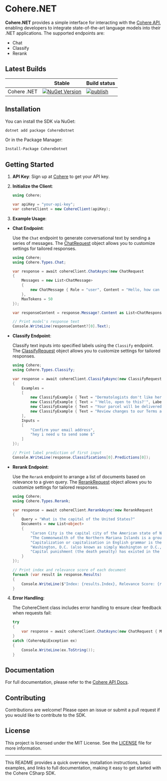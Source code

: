 # Cohere.NET

**Cohere.NET** provides a simple interface for interacting with the [Cohere API](https://cohere.com), enabling developers to integrate state-of-the-art language models into their .NET applications. The supported endpoints are:

- Chat
- Classify
- Rerank

## Latest Builds

|                  | Stable                                                                                                                        | Build status                                                                                                                                                                                                                     |
|------------------|-------------------------------------------------------------------------------------------------------------------------------|----------------------------------------------------------------------------------------------------------------------------------------------------------------------------------------------------------------------------------|
| Cohere .NET      | [![NuGet Version](https://img.shields.io/nuget/v/Cohere.NET.svg?logo=nuget)](https://www.nuget.org/packages/Cohere.NET)       | [![publish](https://github.com/apption-oscode/cohere-dotnet/actions/workflows/main.yml/badge.svg)](https://github.com/apption-oscode/cohere-dotnet/actions/workflows/main.yml)                                                   |

## Installation

You can install the SDK via NuGet:

```bash
dotnet add package CohereDotnet
```

Or in the Package Manager:

```bash
Install-Package CohereDotnet
```

## Getting Started

1. **API Key**: Sign up at [Cohere](https://cohere.com) to get your API key.

2. **Initialize the Client**:

    ```csharp
    using Cohere;

    var apiKey = "your-api-key";
    var cohereClient = new CohereClient(apiKey);
    ```

3. **Example Usage**:

- **Chat Endpoint**:

    Use the ```Chat``` endpoint to generate conversational text by sending a series of messages. The [ChatRequest](./Cohere/Types/Chat/ChatRequest.cs) object allows you to customize settings for tailored responses.

    ```csharp
    using Cohere;
    using Cohere.Types.Chat;

    var response = await cohereClient.ChatAsync(new ChatRequest
    {
        Messages = new List<ChatMessage>
        {
            new ChatMessage { Role = "user", Content = "Hello, how can I get started with Cohere?" }
        },
        MaxTokens = 50
    });

    var responseContent = response.Message?.Content as List<ChatResponseMessageText>;

    // Print model's response text
    Console.WriteLine(responseContent?[0].Text);
    ```

- **Classify Endpoint**:

    Classify text inputs into specified labels using the ```Classify``` endpoint. The [ClassifyRequest](./Cohere/Types/Classify/ClassifyRequest.cs) object allows you to customize settings for tailored responses.

    ```csharp
    using Cohere;
    using Cohere.Types.Classify;

    var response = await cohereClient.ClassifyAsync(new ClassifyRequest
    {
        Examples =
        [
            new ClassifyExample { Text = "Dermatologists don't like her!", Label = "Spam" },
            new ClassifyExample { Text = "'Hello, open to this?'", Label = "Spam" },
            new ClassifyExample { Text = "Your parcel will be delivered today", Label = "Not spam" },
            new ClassifyExample { Text = "Review changes to our Terms and Conditions", Label = "Not spam" },
        ],
        Inputs =
        [
            "Confirm your email address",
            "hey i need u to send some $"
        ]
    });

    // Print label prediction of first input
    Console.WriteLine(response.Classifications[0].Predictions[0]);
    ```

- **Rerank Endpoint**:

    Use the ```Rerank``` endpoint to arrange a list of documents based on relevance to a given query. The [RerankRequest](./Cohere/Types/Rerank/RerankRequest.cs) object allows you to customize settings for tailored responses.

    ```csharp
    using Cohere;
    using Cohere.Types.Rerank;

    var response = await cohereClient.RerankAsync(new RerankRequest
    {
        Query = "What is the capital of the United States?"
        Documents = new List<object>
        {
            "Carson City is the capital city of the American state of Nevada.",
            "The Commonwealth of the Northern Mariana Islands is a group of islands in the Pacific Ocean. Its capital is Saipan.",
            "Capitalization or capitalisation in English grammar is the use of a capital letter at the start of a word. English usage varies from capitalization in other languages.",
            "Washington, D.C. (also known as simply Washington or D.C., and officially as the District of Columbia) is the capital of the United States. It is a federal district.",
            "Capital punishment (the death penalty) has existed in the United States since beforethe United States was a country. As of 2017, capital punishment is legal in 30 of the 50 states.",
        }
    });

    // Print index and relevance score of each document
    foreach (var result in response.Results)
    {
        Console.WriteLine($"Index: {results.Index}, Relevance Score: {result.RelevanceScore}");
    }
    ```

4. **Error Handling**:

    The CohereClient class includes error handling to ensure clear feedback when requests fail:

    ```csharp
    try
    {
        var response = await cohereClient.ChatAsync(new ChatRequest { Messages = null });
    }
    catch (CohereApiException ex)
    {
        Console.WriteLine(ex.ToString());
    }
    ```

## Documentation

For full documentation, please refer to the [Cohere API Docs](https://docs.cohere.com/).

## Contributing

Contributions are welcome! Please open an issue or submit a pull request if you would like to contribute to the SDK.

## License

This project is licensed under the MIT License. See the [LICENSE](./LICENSE) file for more information.

---

This README provides a quick overview, installation instructions, basic examples, and links to full documentation, making it easy to get started with the Cohere CSharp SDK.
